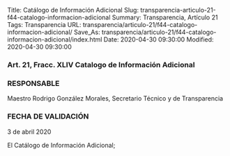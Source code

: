 Title: Catálogo de Información Adicional
Slug: transparencia-articulo-21-f44-catalogo-informacion-adicional
Summary: Transparencia, Artículo 21
Tags: Transparencia
URL: transparencia/articulo-21/f44-catalogo-informacion-adicional/
Save_As: transparencia/articulo-21/f44-catalogo-informacion-adicional/index.html
Date: 2020-04-30 09:30:00
Modified: 2020-04-30 09:30:00


### 

### Art. 21, Fracc. XLIV Catalogo de Información Adicional

### RESPONSABLE

Maestro Rodrigo González Morales, Secretario Técnico y de Transparencia

### FECHA DE VALIDACIÓN

3 de abril 2020

El Catálogo de Información Adicional;


